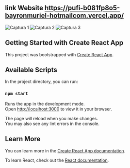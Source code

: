 ## link Website https://pufi-b081fp8o5-bayronmuriel-hotmailcom.vercel.app/

![Captura 1](https://user-images.githubusercontent.com/94867719/186428280-693fb5a5-f101-4192-b695-2c519ce5adb1.jpg)
![Captura 2](https://user-images.githubusercontent.com/94867719/186428309-88394faa-0b5a-4953-a238-5826d063bb38.jpg)
![Captura 3](https://user-images.githubusercontent.com/94867719/186428327-4c2c9034-90f5-40c0-80dc-3a734f23072c.jpg)


## Getting Started with Create React App

This project was bootstrapped with [Create React App](https://github.com/facebook/create-react-app).

## Available Scripts

In the project directory, you can run:

### `npm start`

Runs the app in the development mode.\
Open [http://localhost:3000](http://localhost:3000) to view it in your browser.

The page will reload when you make changes.\
You may also see any lint errors in the console.

## Learn More

You can learn more in the [Create React App documentation](https://facebook.github.io/create-react-app/docs/getting-started).

To learn React, check out the [React documentation](https://reactjs.org/).


